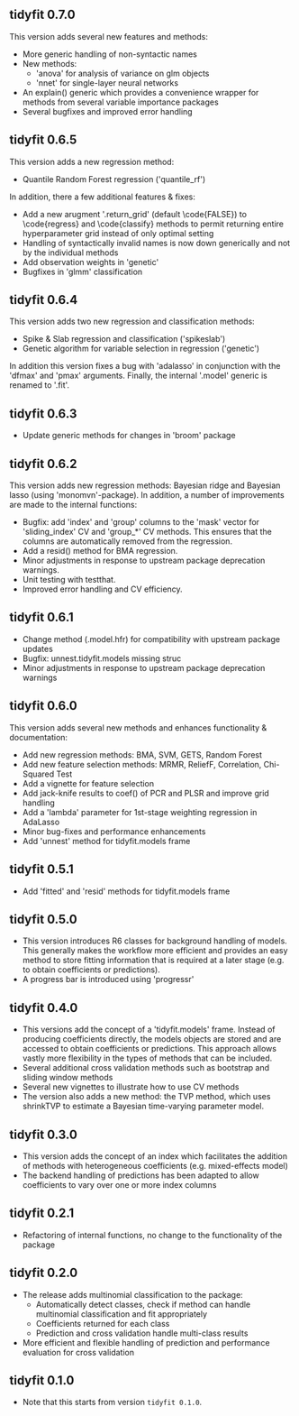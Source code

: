 ## tidyfit 0.7.0

This version adds several new features and methods:

- More generic handling of non-syntactic names
- New methods:
  - 'anova' for analysis of variance on glm objects
  - 'nnet' for single-layer neural networks
- An explain() generic which provides a convenience wrapper for methods from several variable importance packages
- Several bugfixes and improved error handling

## tidyfit 0.6.5

This version adds a new regression method:

- Quantile Random Forest regression ('quantile_rf')

In addition, there a few additional features & fixes:

- Add a new arugment '.return_grid' (default \code{FALSE}) to \code{regress} and \code{classify} methods to permit returning entire hyperparameter grid instead of only optimal setting
- Handling of syntactically invalid names is now down generically and not by the individual methods
- Add observation weights in 'genetic'
- Bugfixes in 'glmm' classification

## tidyfit 0.6.4

This version adds two new regression and classification methods:

- Spike & Slab regression and classification ('spikeslab')
- Genetic algorithm for variable selection in regression ('genetic')

In addition this version fixes a bug with 'adalasso' in conjunction with the 'dfmax' and 'pmax' arguments.
Finally, the internal '.model' generic is renamed to '.fit'.

## tidyfit 0.6.3

- Update generic methods for changes in 'broom' package

## tidyfit 0.6.2

This version adds new regression methods: Bayesian ridge and Bayesian lasso (using 'monomvn'-package). In addition, a number of improvements are made to the internal functions:

- Bugfix: add 'index' and 'group' columns to the 'mask' vector for 'sliding_index' CV and 'group_*' CV methods. This ensures that the columns are automatically removed from the regression.
- Add a resid() method for BMA regression.
- Minor adjustments in response to upstream package deprecation warnings.
- Unit testing with testthat.
- Improved error handling and CV efficiency.

## tidyfit 0.6.1

- Change method (.model.hfr) for compatibility with upstream package updates
- Bugfix: unnest.tidyfit.models missing struc
- Minor adjustments in response to upstream package deprecation warnings

## tidyfit 0.6.0

This version adds several new methods and enhances functionality & documentation:

- Add new regression methods: BMA, SVM, GETS, Random Forest
- Add new feature selection methods: MRMR, ReliefF, Correlation, Chi-Squared Test
- Add a vignette for feature selection
- Add jack-knife results to coef() of PCR and PLSR and improve grid handling
- Add a 'lambda' parameter for 1st-stage weighting regression in AdaLasso
- Minor bug-fixes and performance enhancements
- Add 'unnest' method for tidyfit.models frame

## tidyfit 0.5.1

- Add 'fitted' and 'resid' methods for tidyfit.models frame

## tidyfit 0.5.0

- This version introduces R6 classes for background handling of models. This generally makes the workflow more efficient and provides an easy method to store fitting information that is required at a later stage (e.g. to obtain coefficients or predictions).
- A progress bar is introduced using 'progressr'

## tidyfit 0.4.0

- This versions add the concept of a 'tidyfit.models' frame. Instead of producing coefficients directly, the models objects are stored and are accessed to obtain coefficients or predictions. This approach allows vastly more flexibility in the types of methods that can be included.
- Several additional cross validation methods such as bootstrap and sliding window methods
- Several new vignettes to illustrate how to use CV methods
- The version also adds a new method: the TVP method, which uses shrinkTVP to estimate a Bayesian time-varying parameter model.

## tidyfit 0.3.0

- This version adds the concept of an index which facilitates the addition of methods with heterogeneous coefficients (e.g. mixed-effects model)
- The backend handling of predictions has been adapted to allow coefficients to vary over one or more index columns

## tidyfit 0.2.1

- Refactoring of internal functions, no change to the functionality of the package

## tidyfit 0.2.0

- The release adds multinomial classification to the package:
  - Automatically detect classes, check if method can handle multinomial classification and fit appropriately
  - Coefficients returned for each class
  - Prediction and cross validation handle multi-class results
- More efficient and flexible handling of prediction and performance evaluation for cross validation

## tidyfit 0.1.0

- Note that this starts from version `tidyfit 0.1.0`.






